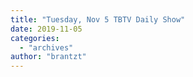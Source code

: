 ```yaml
---
title: "Tuesday, Nov 5 TBTV Daily Show"
date: 2019-11-05
categories: 
  - "archives"
author: "brantzt"
---
```



